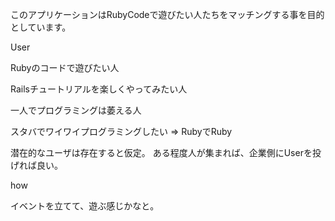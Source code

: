 このアプリケーションはRubyCodeで遊びたい人たちをマッチングする事を目的としています。

User

Rubyのコードで遊びたい人

Railsチュートリアルを楽しくやってみたい人

一人でプログラミングは萎える人

スタバでワイワイプログラミングしたい => RubyでRuby

潜在的なユーザは存在すると仮定。 ある程度人が集まれば、企業側にUserを投げれば良い。

how

イベントを立てて、遊ぶ感じかなと。
